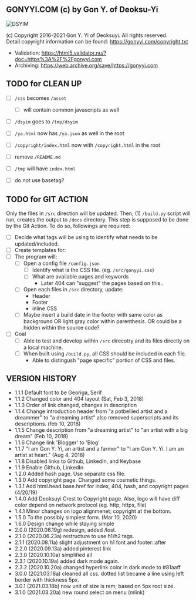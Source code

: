GONYYI.COM (c) by Gon Y. of Deoksu-Yi
-------------------------------------

![DSYIM](http://gonyyi.com/img/dsyim50.svg)

(c) Copyright 2016-2021 Gon Y. Yi of Deoksuyi. All rights reserved.  
Detail copyright information can be found: <https://gonyyi.com/copyright.txt>

- Validation: <https://html5.validator.nu/?doc=https%3A%2F%2Fgonyyi.com>
- Archiving: <https://web.archive.org/save/https://gonyyi.com>


TODO for CLEAN UP
-----------------

- [ ] `/css` becomes `/asset`
	- [ ] will contain common javascripts as well
- [ ] `/dsyim` goes to `/tmp/dsyim`
- [ ] `/ya.html` now has `/ya.json` as well in the root
- [ ] `/copyright/index.html` now with `/copyright.html` in the root
- [ ] remove `/README.md`
- [ ] `/tmp` will have `index.html`
- [ ] do not use basetag? 



TODO for GIT ACTION
-------------------

Only the files in `/src` direction will be updated. Then, (1) `/build.py` script
will run, creates the output to `/docs` directory. This step is supposed to be
done by the Git Action. To do so, followings are required:

- [ ] Decide what tags will be using to identify what needs to be updated/included.
- [ ] Create templates for:
- [ ] The program will:
	- [ ] Open a config file `/config.json`
		- [ ] Identify what is the CSS file. (eg. `/src/gonyyi.css`)
		- [ ] What are available pages and keywords
			- Later 404 can "suggest" the pages based on this..
	- [ ] Open each files in `/src` directory, update:
		- Header
		- Footer
		- inline CSS
	- [ ] Maybe insert a build date in the footer with same color as background
		  OR light gray color within parenthesis. 
		  OR could be a hidden within the source code?
- [ ] Goal
	- [ ] Able to test and develop within `/src` direcotry and its files directly
		  on a local machine.
	- [ ] When built using `/build.py`, all CSS should be included in each file.
		- Able to distingush "page specific" portion of CSS and files.



VERSION HISTORY
---------------

- 1.1.1 Default font to be Georiga, Serif
- 1.1.2 Changed color and 404 layout (Sat, Feb 3, 2018)
- 1.1.3 Order of link changed, changes in description 
- 1.1.4 Change introduction header from "a potbellied artist and a dreammer" to "a dreaming artist" also removed superscripts and its descriptions. (feb 10, 2018)
- 1.1.5 Change description from "a dreaming artist" to "an artist with a big dream" (Feb 10, 2018)
- 1.1.6 Change link 'Blogger' to 'Blog'
- 1.1.7 "I am Gon Y. Yi, an artist and a farmer" to "I am Gon Y. Yi. I am an artist at heart." (Aug 4, 2018)
- 1.1.8 Disabled links to Github, LinkedIn, and Keybase
- 1.1.9 Enable Github, LinkedIn
- 1.2.0 Added hash page. Use separate css file. 
- 1.3.0 Add copyright page. Changed some cosmetic things.
- 1.3.1 Add html.head.base.href for index, 404, hash, and copyright pages
  (4/20/19)
- 1.4.0 Add Deoksuyi Crest to Copyright page. Also, logo will have diff
  color depend on network protocol (eg. http, https, file)
- 1.4.1 Minor changes on logo alignmenet; copyright at the bottom.
- 1.5.0 To the possibly simplest form. (Mar 10, 2020)
- 1.6.0 Design change while staying simple
- 2.0.0 (2020.06.19g) redesign, added /lost.
- 2.1.0 (2020.06.23a) restructure to use h1/h2 tags.
- 2.1.1 (2020.08.11a) slight adjustment on h1 font and footer::after
- 2.2.0 (2020.09.13a) added pinterest link
- 2.3.0 (2020.10.10a) simplified all
- 2.3.1 (2020.10.19a) added dark mode again.
- 2.3.2 (2020.10.20a) changed hyperlink color in dark mode to #81aaff
- 3.0.0 (2021.03.18a) cleaned all css. dotted list became a line using left border with thickness 5px.
- 3.0.1 (2021.03.18b) now unit of size is rem; based on 5px root size.
- 3.1.0 (2021.03.20a) new round select on menu (mlink)
